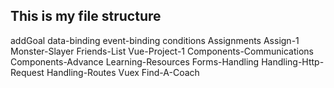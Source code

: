 ## This is my file structure

addGoal
data-binding
event-binding
conditions
Assignments
Assign-1
Monster-Slayer
Friends-List
Vue-Project-1
Components-Communications
Components-Advance
Learning-Resources
Forms-Handling
Handling-Http-Request
Handling-Routes
Vuex
Find-A-Coach
